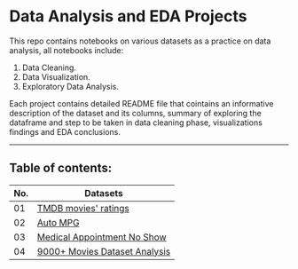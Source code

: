 # Data Analysis and EDA Projects
This repo contains notebooks on various datasets as a practice on data analysis, all notebooks include:

1. Data Cleaning.
2. Data Visualization.
3. Exploratory Data Analysis.

Each project contains detailed README file that cointains an informative description of the dataset and its columns, summary of exploring the dataframe and step to be taken in data cleaning phase, visualizations findings and EDA conclusions.  

---

## Table of contents:
| No. 	| Datasets 															|
|---	| ---      															|
|01		|[TMDB movies' ratings](/01-TMDB-Dataset-Analysis)					|
|02		|[Auto MPG](/02-Auto-MPG-Dataset-Analysis)							|
|03		|[Medical Appointment No Show](/03-Medical-Appointment-No-Show)		|
|04		|[9000+ Movies Dataset Analysis](/04-9000+-Movies-Dataset-Analysis)	|